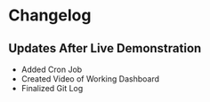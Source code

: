 # Changelog

## Updates After Live Demonstration
- Added Cron Job
- Created Video of Working Dashboard
- Finalized Git Log
